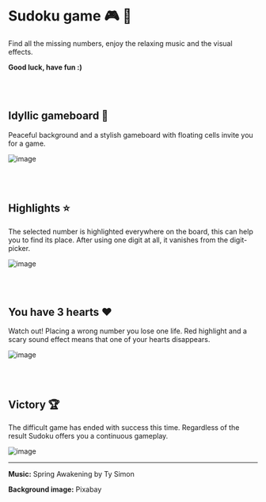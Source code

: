 # Sudoku game :video_game: :jigsaw:

Find all the missing numbers, enjoy the relaxing music and the visual effects. 

**Good luck, have fun :)** 


<br><br>
## Idyllic gameboard :palm_tree:
Peaceful background and a stylish gameboard with floating cells invite you for a game.

![image](https://github.com/Horadry/Sudoku/assets/61520916/e7e533b4-0439-4297-80f8-159d69241539)


<br><br>
## Highlights :star:
The selected number is highlighted everywhere on the board, this can help you to find its place.
After using one digit at all, it vanishes from the digit-picker.

![image](https://github.com/Horadry/Sudoku/assets/61520916/663d7ed3-dc6a-4883-b62a-bef27f0b881e)


<br><br>
## You have 3 hearts :hearts:
Watch out! Placing a wrong number you lose one life. Red highlight and a scary sound effect means that one of your hearts disappears.

![image](https://github.com/Horadry/Sudoku/assets/61520916/4203823d-6406-4ff3-8565-acb836532e58)


<br><br>
## Victory :trophy:
The difficult game has ended with success this time. Regardless of the result Sudoku offers you a continuous gameplay. 

![image](https://github.com/Horadry/Sudoku/assets/61520916/a4134983-6532-4ebf-bb84-d2b723bfff8a)

***

**Music:** Spring Awakening by Ty Simon

**Background image:** Pixabay
